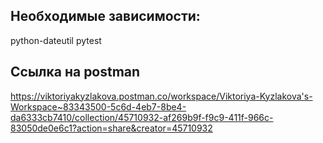 ## Необходимые зависимости:
python-dateutil 
pytest    

## Ссылка на postman
https://viktoriyakyzlakova.postman.co/workspace/Viktoriya-Kyzlakova's-Workspace~83343500-5c6d-4eb7-8be4-da6333cb7410/collection/45710932-af269b9f-f9c9-411f-966c-83050de0e6c1?action=share&creator=45710932
